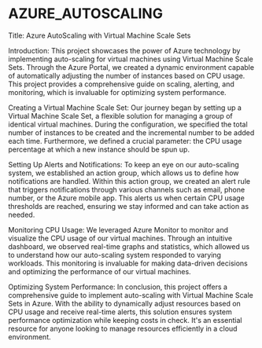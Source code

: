# AZURE_AUTOSCALING

Title: Azure AutoScaling with Virtual Machine Scale Sets

Introduction:
This project showcases the power of Azure technology by implementing auto-scaling for virtual machines using Virtual Machine Scale Sets. Through the Azure Portal, we created a dynamic environment capable of automatically adjusting the number of instances based on CPU usage. This project provides a comprehensive guide on scaling, alerting, and monitoring, which is invaluable for optimizing system performance.

Creating a Virtual Machine Scale Set:
Our journey began by setting up a Virtual Machine Scale Set, a flexible solution for managing a group of identical virtual machines. During the configuration, we specified the total number of instances to be created and the incremental number to be added each time. Furthermore, we defined a crucial parameter: the CPU usage percentage at which a new instance should be spun up.

Setting Up Alerts and Notifications:
To keep an eye on our auto-scaling system, we established an action group, which allows us to define how notifications are handled. Within this action group, we created an alert rule that triggers notifications through various channels such as email, phone number, or the Azure mobile app. This alerts us when certain CPU usage thresholds are reached, ensuring we stay informed and can take action as needed.

Monitoring CPU Usage:
We leveraged Azure Monitor to monitor and visualize the CPU usage of our virtual machines. Through an intuitive dashboard, we observed real-time graphs and statistics, which allowed us to understand how our auto-scaling system responded to varying workloads. This monitoring is invaluable for making data-driven decisions and optimizing the performance of our virtual machines.

Optimizing System Performance:
In conclusion, this project offers a comprehensive guide to implement auto-scaling with Virtual Machine Scale Sets in Azure. With the ability to dynamically adjust resources based on CPU usage and receive real-time alerts, this solution ensures system performance optimization while keeping costs in check. It's an essential resource for anyone looking to manage resources efficiently in a cloud environment.

